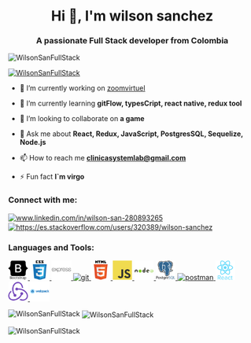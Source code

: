 <h1 align="center">Hi 👋, I'm wilson sanchez</h1>
<h3 align="center">A passionate Full Stack developer from Colombia</h3>

<p align="left"> <img src="https://komarev.com/ghpvc/?username=WilsonSanFullStack&label=Profile%20views&color=0e75b6&style=flat" alt="WilsonSanFullStack" /> </p>

<p align="left"> <a href="https://github.com/ryo-ma/github-profile-trophy"><img src="https://github-profile-trophy.vercel.app/?username=WilsonSanFullStack" alt="WilsonSanFullStack" /></a> </p>

- 🔭 I’m currently working on [zoomvirtuel](https://github.com/zoomvirtuel)

- 🌱 I’m currently learning **gitFlow, typesCript, react native, redux tool**

- 👯 I’m looking to collaborate on **a game**

- 💬 Ask me about **React, Redux, JavaScript, PostgresSQL, Sequelize, Node.js**

- 📫 How to reach me **clinicasystemlab@gmail.com**

- ⚡ Fun fact **I`m virgo**

<h3 align="left">Connect with me:</h3>
<p align="left">
<a href="https://linkedin.com/in/www.linkedin.com/in/wilson-san-280893265" target="blank"><img align="center" src="https://raw.githubusercontent.com/rahuldkjain/github-profile-readme-generator/master/src/images/icons/Social/linked-in-alt.svg" alt="www.linkedin.com/in/wilson-san-280893265" height="30" width="40" /></a>
<a href="https://stackoverflow.com/users/https://es.stackoverflow.com/users/320389/wilson-sanchez" target="blank"><img align="center" src="https://raw.githubusercontent.com/rahuldkjain/github-profile-readme-generator/master/src/images/icons/Social/stack-overflow.svg" alt="https://es.stackoverflow.com/users/320389/wilson-sanchez" height="30" width="40" /></a>
</p>

<h3 align="left">Languages and Tools:</h3>
<p align="left"> <a href="https://getbootstrap.com" target="_blank" rel="noreferrer"> <img src="https://raw.githubusercontent.com/devicons/devicon/master/icons/bootstrap/bootstrap-plain-wordmark.svg" alt="bootstrap" width="40" height="40"/> </a> <a href="https://www.w3schools.com/css/" target="_blank" rel="noreferrer"> <img src="https://raw.githubusercontent.com/devicons/devicon/master/icons/css3/css3-original-wordmark.svg" alt="css3" width="40" height="40"/> </a> <a href="https://expressjs.com" target="_blank" rel="noreferrer"> <img src="https://raw.githubusercontent.com/devicons/devicon/master/icons/express/express-original-wordmark.svg" alt="express" width="40" height="40"/> </a> <a href="https://git-scm.com/" target="_blank" rel="noreferrer"> <img src="https://www.vectorlogo.zone/logos/git-scm/git-scm-icon.svg" alt="git" width="40" height="40"/> </a> <a href="https://www.w3.org/html/" target="_blank" rel="noreferrer"> <img src="https://raw.githubusercontent.com/devicons/devicon/master/icons/html5/html5-original-wordmark.svg" alt="html5" width="40" height="40"/> </a> <a href="https://developer.mozilla.org/en-US/docs/Web/JavaScript" target="_blank" rel="noreferrer"> <img src="https://raw.githubusercontent.com/devicons/devicon/master/icons/javascript/javascript-original.svg" alt="javascript" width="40" height="40"/> </a> <a href="https://nodejs.org" target="_blank" rel="noreferrer"> <img src="https://raw.githubusercontent.com/devicons/devicon/master/icons/nodejs/nodejs-original-wordmark.svg" alt="nodejs" width="40" height="40"/> </a> <a href="https://www.postgresql.org" target="_blank" rel="noreferrer"> <img src="https://raw.githubusercontent.com/devicons/devicon/master/icons/postgresql/postgresql-original-wordmark.svg" alt="postgresql" width="40" height="40"/> </a> <a href="https://postman.com" target="_blank" rel="noreferrer"> <img src="https://www.vectorlogo.zone/logos/getpostman/getpostman-icon.svg" alt="postman" width="40" height="40"/> </a> <a href="https://reactjs.org/" target="_blank" rel="noreferrer"> <img src="https://raw.githubusercontent.com/devicons/devicon/master/icons/react/react-original-wordmark.svg" alt="react" width="40" height="40"/> </a> <a href="https://redux.js.org" target="_blank" rel="noreferrer"> <img src="https://raw.githubusercontent.com/devicons/devicon/master/icons/redux/redux-original.svg" alt="redux" width="40" height="40"/> </a> <a href="https://webpack.js.org" target="_blank" rel="noreferrer"> <img src="https://raw.githubusercontent.com/devicons/devicon/d00d0969292a6569d45b06d3f350f463a0107b0d/icons/webpack/webpack-original-wordmark.svg" alt="webpack" width="40" height="40"/> </a> </p>

<p><img align="left" src="https://github-readme-stats.vercel.app/api/top-langs?username=WilsonSanFullStack&show_icons=true&locale=en&layout=compact" alt="WilsonSanFullStack" /></p>

<p>&nbsp;<img align="center" src="https://github-readme-stats.vercel.app/api?username=WilsonSanFullStack&show_icons=true&locale=en" alt="WilsonSanFullStack" /></p>

<p><img align="center" src="https://github-readme-streak-stats.herokuapp.com/?user=WilsonSanFullStack&" alt="WilsonSanFullStack" /></p>
